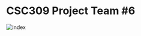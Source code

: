 # CSC309 Project Team #6
![index](https://user-images.githubusercontent.com/25379724/47324775-2ce7dd00-d62f-11e8-8c28-a9cb296f131e.png)
